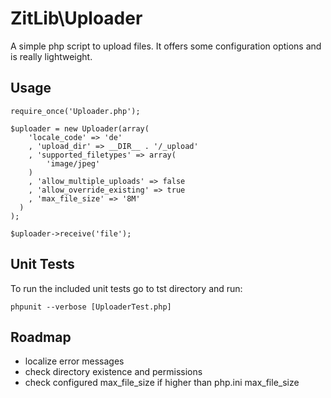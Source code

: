 ZitLib\Uploader
=================

A simple php script to upload files. It offers some configuration options and is really lightweight.

## Usage

	require_once('Uploader.php');

	$uploader = new Uploader(array(
        'locale_code' => 'de'
        , 'upload_dir' => __DIR__ . '/_upload'
        , 'supported_filetypes' => array(
            'image/jpeg'
        )
        , 'allow_multiple_uploads' => false
        , 'allow_override_existing' => true
        , 'max_file_size' => '8M'
      )
	);

	$uploader->receive('file');


## Unit Tests

To run the included unit tests go to tst directory and run:

	phpunit --verbose [UploaderTest.php]


## Roadmap

* localize error messages
* check directory existence and permissions
* check configured max_file_size if higher than php.ini max_file_size


